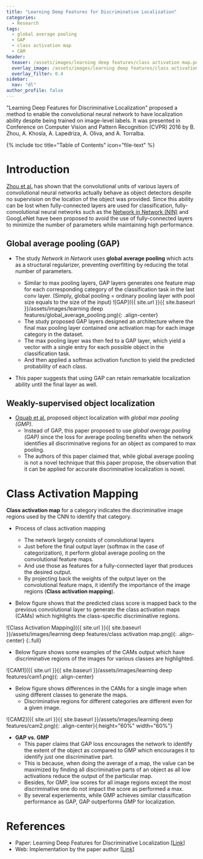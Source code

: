 ```yaml
---
title: "Learning Deep Features for Discriminative Localization"
categories:
  - Research
tags:
  - global average pooling
  - GAP
  - class activation map
  - CAM
header:
  teaser: /assets/images/learning deep features/class activation map.png
  overlay_image: /assets/images/learning deep features/class activation map.png
  overlay_filter: 0.4
sidebar:
  nav: "dl"
author_profile: false
---
```


"Learning Deep Features for Discriminative Localization" proposed a method to enable the convolutional neural network to have localization ability despite being trained on image-level labels.
It was presented in Conference on Computer Vision and Pattern Recognition (CVPR) 2016 by B. Zhou, A. Khosla, A. Lapedriza, A. Oliva, and A. Torralba.

{% include toc title="Table of Contents" icon="file-text" %}

# Introduction
[Zhou et al.](https://arxiv.org/abs/1412.6856) has shown that the convolutional units of various layers of convolutional neural networks actually behave as object detectors despite no supervision on the location of the object was provided.
Since this ability can be lost when fully-connected layers are used for classification, fully-convolutional neural networks such as the [Network in Network (NIN)](https://arxiv.org/pdf/1312.4400.pdf) and GoogLeNet have been proposed
to avoid the use of fully-connected layers to minimize the number of parameters while maintaining high performance.

## Global average pooling (GAP)
- The study *Network in Network* uses **global average pooling** which acts as a structural regularizer, preventing overfitting by reducing the total number of parameters.
  - Similar to max pooling layers, GAP layers generates one feature map for each corresponding category of the classification task in the last conv layer.
  (Simply, global pooling = ordinary pooling layer with pool size equals to the size of the input)
  ![GAP]({{ site.url }}{{ site.baseurl }}/assets/images/learning deep features/global_average_pooling.png){: .align-center}
  - The study proposed GAP layers designed an architecture where the final max pooling layer contained one activation map for each image category in the dataset.
  - The max pooling layer was then fed to a GAP layer, which yield a vector with a single entry for each possible object in the classification task.
  - And then applied a softmax activation function to yield the predicted probability of each class.
  
- This paper suggests that using GAP can retain remarkable localization ability until the final layer as well. 

## Weakly-supervised object localization

- [Oquab et al.](http://www.di.ens.fr/~josef/publications/Oquab15.pdf) proposed object localization with *global max pooling (GMP)*.
  - Instead of GAP, this paper proposed to use *global average pooling (GAP)* since the loss for average pooling benefits when the network identifies all discriminative regions for an object as compared to max pooling.
  - The authors of this paper claimed that, while global average pooling is not a novel technique that this paper propose, the observation that it can be applied for accurate discriminative localization is novel.
   
# Class Activation Mapping
**Class activation map** for a category indicates the discriminative image regions used by the CNN to identify that category.

- Process of class activation mapping
  - The network largely consists of convolutional layers
  - Just before the final output layer (softmax in the case of categorization), it perform global average pooling on the convolutional feature maps.
  - And use those as features for a fully-connected layer that produces the desired output.
  - By projecting back the weights of the output layer on the convolutional feature maps, it identify the importance of the image regions (**Class activation mapping**).

- Below figure shows that the predicted class score is mapped back to the previous convolutional layer to generate the class activation maps (CAMs) which highlights the class-specific discriminative regions.

![Class Activation Mapping]({{ site.url }}{{ site.baseurl }}/assets/images/learning deep features/class activation map.png){: .align-center}
{:.full}

- Below figure shows some examples of the CAMs output which have discriminative regions of the images for various classes are highlighted.

![CAM1]({{ site.url }}{{ site.baseurl }}/assets/images/learning deep features/cam1.png){: .align-center}

- Below figure shows differences in the CAMs for a single image when using different classes to generate the maps.
  - Discriminative regions for different categories are different even for a given image.
  
![CAM2]({{ site.url }}{{ site.baseurl }}/assets/images/learning deep features/cam2.png){: .align-center}{:height="60%" width="60%"}

- **GAP vs. GMP**
  - This paper claims that GAP loss encourages the network to identify the extent of the object as compared to GMP which encourages it to identify just one discriminative part.
  - This is because, when doing the average of a map, the value can be maximized by finding all discriminative parts of an object as all low activations reduce the output of the particular map.
  - Besides, for GMP, low scores for all image regions except the most discriminative one do not impact the score as performed a max.
  - By several experiements, while GMP achieves similar classification performance as GAP, GAP outperforms GMP for localization.

# References
- Paper: Learning Deep Features for Discriminative Localization [[Link](https://arxiv.org/abs/1512.04150)]
- Web: Implementation by the paper author [[Link](http://cnnlocalization.csail.mit.edu/)]